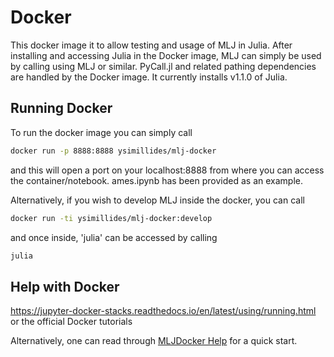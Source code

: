 # Docker
This docker image it to allow testing and usage of MLJ in Julia.
After installing and accessing Julia in the Docker image, MLJ can simply be used by calling using MLJ or similar.
PyCall.jl  and related pathing dependencies are handled by the Docker image. It currently installs v1.1.0 of Julia.


## Running Docker

To run the docker image you can simply call
```sh
docker run -p 8888:8888 ysimillides/mlj-docker 
```

and this will open a port on your localhost:8888 from where you can access the container/notebook.
ames.ipynb has been provided as an example.

Alternatively, if you wish to develop MLJ inside the docker, you can call 

```sh
docker run -ti ysimillides/mlj-docker:develop 
```
and once inside, 'julia' can be accessed by calling
```sh
julia
```
## Help with Docker

https://jupyter-docker-stacks.readthedocs.io/en/latest/using/running.html or the official Docker tutorials

Alternatively, one can read through [MLJDocker Help](https://github.com/ysimillides/mlj-docker/blob/master/MLJDocker.pdf) for a quick start.
